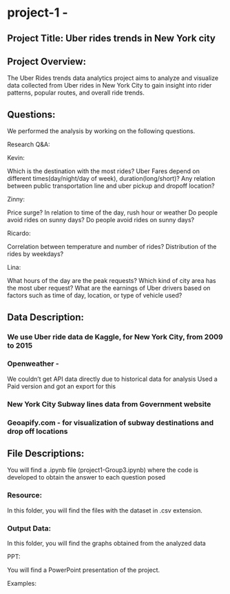 # project-1 - 
## Project Title: Uber rides trends in New York city

## Project Overview: 
The Uber Rides trends data analytics project aims to analyze and visualize data collected from Uber rides in New York City to gain insight into rider patterns, popular routes, and overall ride trends.

## Questions:
We performed the analysis by working on the following questions.

Research Q&A:

Kevin:
	
  Which is the destination with the most rides?
	Uber Fares depend on different times(day/night/day of week), duration(long/short)? 
	Any relation between public transportation line and uber pickup and dropoff location? 

Zinny:

  Price surge? In relation to time of the day, rush hour or weather
	Do people avoid rides on sunny days? Do people avoid rides on sunny days? 

Ricardo:

 Correlation between temperature and number of rides?
 Distribution of the rides by weekdays?

Lina:

 What hours of the day are the peak requests? 
 Which kind of city area has the most uber request?
 What are the earnings of Uber drivers based on factors such as time of day, location, or type of vehicle used?


## Data Description: 

### We use Uber ride data de Kaggle, for New York City, from 2009 to 2015
### Openweather - 
We couldn’t get API data directly due to historical data for analysis
Used a Paid version and got an export for this
### New York City Subway lines data from Government website
### Geoapify.com - for visualization of subway destinations and drop off locations

## File Descriptions: 
You will find a .ipynb file (project1-Group3.ipynb) where the code is developed to obtain the answer to each question posed

### Resource: 

In this folder, you will find the files with the dataset in .csv extension.

### Output Data:

In this folder, you will find the graphs obtained from the analyzed data

PPT: 

You will find a PowerPoint presentation of the project.

Examples: 

